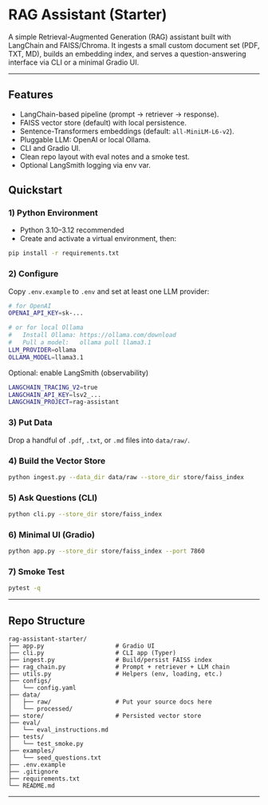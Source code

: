 # RAG Assistant (Starter)

A simple Retrieval-Augmented Generation (RAG) assistant built with LangChain and FAISS/Chroma.
It ingests a small custom document set (PDF, TXT, MD), builds an embedding index, and serves a
question-answering interface via CLI or a minimal Gradio UI.

---

## Features
- LangChain-based pipeline (prompt → retriever → response).
- FAISS vector store (default) with local persistence.
- Sentence-Transformers embeddings (default: `all-MiniLM-L6-v2`).
- Pluggable LLM: OpenAI or local Ollama.
- CLI and Gradio UI.
- Clean repo layout with eval notes and a smoke test.
- Optional LangSmith logging via env var.

## Quickstart

### 1) Python Environment
- Python 3.10–3.12 recommended
- Create and activate a virtual environment, then:
```bash
pip install -r requirements.txt
```

### 2) Configure
Copy `.env.example` to `.env` and set at least one LLM provider:
```bash
# for OpenAI
OPENAI_API_KEY=sk-...

# or for local Ollama
#   Install Ollama: https://ollama.com/download
#   Pull a model:   ollama pull llama3.1
LLM_PROVIDER=ollama
OLLAMA_MODEL=llama3.1
```

Optional: enable LangSmith (observability)
```bash
LANGCHAIN_TRACING_V2=true
LANGCHAIN_API_KEY=lsv2_...
LANGCHAIN_PROJECT=rag-assistant
```

### 3) Put Data
Drop a handful of `.pdf`, `.txt`, or `.md` files into `data/raw/`.

### 4) Build the Vector Store
```bash
python ingest.py --data_dir data/raw --store_dir store/faiss_index
```

### 5) Ask Questions (CLI)
```bash
python cli.py --store_dir store/faiss_index
```

### 6) Minimal UI (Gradio)
```bash
python app.py --store_dir store/faiss_index --port 7860
```

### 7) Smoke Test
```bash
pytest -q
```

---

## Repo Structure
```
rag-assistant-starter/
├── app.py                    # Gradio UI
├── cli.py                    # CLI app (Typer)
├── ingest.py                 # Build/persist FAISS index
├── rag_chain.py              # Prompt + retriever + LLM chain
├── utils.py                  # Helpers (env, loading, etc.)
├── configs/
│   └── config.yaml
├── data/
│   ├── raw/                  # Put your source docs here
│   └── processed/
├── store/                    # Persisted vector store
├── eval/
│   └── eval_instructions.md
├── tests/
│   └── test_smoke.py
├── examples/
│   └── seed_questions.txt
├── .env.example
├── .gitignore
├── requirements.txt
└── README.md
```

---

